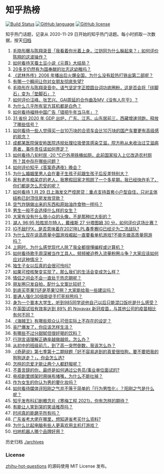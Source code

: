 # 知乎热榜
[![Build Status](https://github.com/ToWeLong/zhihu-hot-questions/workflows/CI/badge.svg)](https://github.com/ToWeLong/zhihu-hot-questions/actions)
[![GitHub language](https://img.shields.io/badge/language-golang-orange.svg)](https://golang.org/)
[![GitHub license](https://img.shields.io/github/license/ToWeLong/zhihu-hot-questions)](https://github.com/ToWeLong/zhihu-hot-questions/blob/main/LICENSE)

知乎热门话题，记录从 2020-11-29 日开始的知乎热门话题。每小时抓取一次数据，按天[归档](./archives)

<!-- BEGIN -->

1. [毛晓彤曝与陈翔录音「我看着你光着上身，江铠同为什么躲起来？」如何评价陈翔的这波操作？](https://www.zhihu.com/question/442081598)
1. [如何看待天蚕土豆小说《元尊》大结局？](https://www.zhihu.com/question/442063724)
1. [20多岁仍然有为国奉献的壮志这幼稚吗？](https://www.zhihu.com/question/441707965)
1. [《武林外传》2006 年播出后火爆全国，为什么没有趁热打铁出第二部呢？](https://www.zhihu.com/question/440059226)
1. [有哪一个瞬间让你对女朋友彻底失望?](https://www.zhihu.com/question/325481697)
1. [毛晓彤在与陈翔录音中，语气坚定字正腔圆台词功底圈粉，这是否会将「绊脚石」变为「垫脚石」？](https://www.zhihu.com/question/442087613)
1. [如何评价汪峰、张艺兴、GAI周延的合作曲及MV《没有人在乎》？](https://www.zhihu.com/question/442130456)
1. [为什么几乎所有官方耳机都是白色？](https://www.zhihu.com/question/440928818)
1. [如何看待福特中国广告「错把牛年当马年」？](https://www.zhihu.com/question/441666031)
1. [31 省份 2020 年 GDP 出炉，广东、江苏、山东居前三，西藏增速领跑，释放了哪些信号？](https://www.zhihu.com/question/441959527)
1. [如何看待一些人觉得买一台10万块的合资车会比10万块的国产车要更有高级感的观念？](https://www.zhihu.com/question/440857833)
1. [成都某医院保安称医院违规处理垃圾使其感染艾滋，院方称从未收治过艾滋病患者，事件责任该如何界定？](https://www.zhihu.com/question/441999768)
1. [如何看待八旬村民 -20 ℃户外用铁桶如厕，此前国家投入上亿改造农村厕所？其中存在哪些问题？](https://www.zhihu.com/question/441642232)
1. [如何评价知乎《答案奇遇夜》晚会？](https://www.zhihu.com/question/441882176)
1. [为什么婚姻里男人会在妻子生孩子前跟生孩子后反差特别大？](https://www.zhihu.com/question/439607839)
1. [家有老年痴呆症的老人，我寒假回家才照顾了一个多星期，我已经快炸毛了，你们都是怎么忍受的呢？](https://www.zhihu.com/question/39952242)
1. [如何看待 1 月 29 日上海发文严控房贷：重点支持首套小户型自住，只对主体结构已封顶住房发放贷款？](https://www.zhihu.com/question/441915385)
1. [空气炸锅做出来的东西和原始油炸食物一样吗？](https://www.zhihu.com/question/329986513)
1. [男生一般不会选择什么样的女生？](https://www.zhihu.com/question/435057725)
1. [大家有没有什么很小众的头像，不是那种烂大街的？](https://www.zhihu.com/question/377147181)
1. [湖人 96:95 险胜凯尔特人，戴维斯 27 分塔图姆 30 分，如何评价这场比赛？](https://www.zhihu.com/question/442108732)
1. [IG不敌FPX，是否意味着在2021年LPL春季赛IG已经沦为二流战队?](https://www.zhihu.com/question/442046093)
1. [为什么现在说高质量中国游戏崛起一直要看单机游戏?不能先做高质量网游吗？](https://www.zhihu.com/question/442018088)
1. [上网时，为什么感觉现代人除了我全都很懂编程或计算机？](https://www.zhihu.com/question/440751523)
1. [如何看待歌手周深被当作工具人，频频被迫卷入流量粉圈斗争？大家应该如何应对这种情况？](https://www.zhihu.com/question/442016143)
1. [独生子女以后真的会很可怜吗?](https://www.zhihu.com/question/441781505)
1. [如果可控核聚变实现了，那么我们的生活会变成怎么样？](https://www.zhihu.com/question/323613755)
1. [情侣之间会不会一直处于热恋期呢？](https://www.zhihu.com/question/430797438)
1. [朋友圈只发自拍，配什么文案比较好？](https://www.zhihu.com/question/296578324)
1. [到底买苹果11还是苹果12啊？大家能给我一些建议吗？](https://www.zhihu.com/question/427439356)
1. [普通人强化30倍能徒手打死棕熊吗？](https://www.zhihu.com/question/441929364)
1. [身为一个普本大学生，听到985同学说他自己以后只能混口饭吃是什么感受？](https://www.zhihu.com/question/437056781)
1. [在英国试验有效率达到 89% 的 Novavax 新冠疫苗，与其他公司的疫苗相比有何不同？](https://www.zhihu.com/question/441919684)
1. [《海贼王》有哪些观众认可但实际上不存在的设定？](https://www.zhihu.com/question/352147018)
1. [丧尸爆发了，你应该怎样生活？](https://www.zhihu.com/question/268471246)
1. [有哪些不过分甜腻但很好喝的饮料？](https://www.zhihu.com/question/439238711)
1. [行测言语理解正确率越做越低，怎么办？](https://www.zhihu.com/question/316739796)
1. [从初中的班级前几，到了高一突然倒数，我该怎么办？](https://www.zhihu.com/question/432463175)
1. [《奇葩说》第七季第十二期辩题「好不容易追到的真爱很怕狗，要不要把我的狗狗送走？」，你会怎么选?](https://www.zhihu.com/question/441882944)
1. [怎样的恋爱才能让两个人都舒服呢？](https://www.zhihu.com/question/440869951)
1. [不善言辞的你，最终是如何通过公务员/事业单位面试的?](https://www.zhihu.com/question/334277718)
1. [电视剧里绑架时用抹布堵嘴，为什么不能吐掉？](https://www.zhihu.com/question/441878231)
1. [作为女生的你认为男的要化妆吗？](https://www.zhihu.com/question/437359021)
1. [如何看待媒体评阳刚之气并不等于简单的「行为男性化」？阳刚之气是什么呢？](https://www.zhihu.com/question/442003200)
1. [知乎发布科幻剧概念片《寒梅工程 2021》，你有怎样的期待？](https://www.zhihu.com/question/441917243)
1. [有能让人笑到哭的笑话推荐吗？](https://www.zhihu.com/question/441762179)
1. [时间真的能磨平所有吗？](https://www.zhihu.com/question/441764488)
1. [广东省考大佬在哪里，想知道省考买什么资料?](https://www.zhihu.com/question/432900109)
1. [为什么比起电脑有些人更喜欢用主机打游戏？](https://www.zhihu.com/question/365348122)
1. [扫地机器人哪个品牌好用？](https://www.zhihu.com/question/345919557)

<!-- END -->

历史归档 [./archives](./archives)


### License
[zhihu-hot-questions](https://github.com/towelong/zhihu-hot-questions) 的源码使用 MIT License 发布。